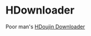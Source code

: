 
# HDownloader
Poor man's [HDoujin Downloader](https://github.com/HDoujinDownloader/HDoujin-Downloader)
